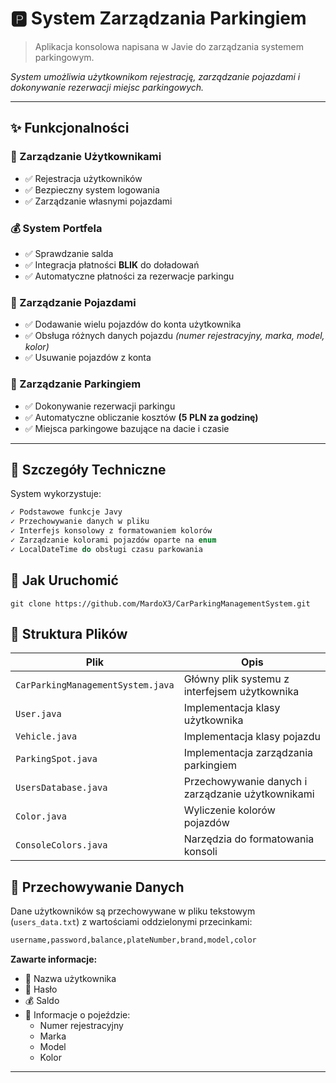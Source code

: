 # 🅿️ System Zarządzania Parkingiem

> Aplikacja konsolowa napisana w Javie do zarządzania systemem parkingowym. 

*System umożliwia użytkownikom rejestrację, zarządzanie pojazdami i dokonywanie rezerwacji miejsc parkingowych.*

---

## ✨ Funkcjonalności

### **👤 Zarządzanie Użytkownikami**
  - ✅ Rejestracja użytkowników
  - ✅ Bezpieczny system logowania
  - ✅ Zarządzanie własnymi pojazdami
  
### **💰 System Portfela**
  - ✅ Sprawdzanie salda
  - ✅ Integracja płatności **BLIK** do doładowań
  - ✅ Automatyczne płatności za rezerwacje parkingu

### **🚗 Zarządzanie Pojazdami**
  - ✅ Dodawanie wielu pojazdów do konta użytkownika
  - ✅ Obsługa różnych danych pojazdu *(numer rejestracyjny, marka, model, kolor)*
  - ✅ Usuwanie pojazdów z konta

### **🎫 Zarządzanie Parkingiem**
  - ✅ Dokonywanie rezerwacji parkingu
  - ✅ Automatyczne obliczanie kosztów **(5 PLN za godzinę)**
  - ✅ Miejsca parkingowe bazujące na dacie i czasie

---

## 🔧 Szczegóły Techniczne

System wykorzystuje:
```java
✓ Podstawowe funkcje Javy
✓ Przechowywanie danych w pliku
✓ Interfejs konsolowy z formatowaniem kolorów
✓ Zarządzanie kolorami pojazdów oparte na enum
✓ LocalDateTime do obsługi czasu parkowania
```

## 🚀 Jak Uruchomić

 `git clone https://github.com/MardoX3/CarParkingManagementSystem.git`

## 📁 Struktura Plików

| Plik | Opis |
|------|------|
| `CarParkingManagementSystem.java` | Główny plik systemu z interfejsem użytkownika |
| `User.java` | Implementacja klasy użytkownika |
| `Vehicle.java` | Implementacja klasy pojazdu |
| `ParkingSpot.java` | Implementacja zarządzania parkingiem |
| `UsersDatabase.java` | Przechowywanie danych i zarządzanie użytkownikami |
| `Color.java` | Wyliczenie kolorów pojazdów |
| `ConsoleColors.java` | Narzędzia do formatowania konsoli |

## 💾 Przechowywanie Danych

Dane użytkowników są przechowywane w pliku tekstowym (`users_data.txt`) z wartościami oddzielonymi przecinkami:

```txt
username,password,balance,plateNumber,brand,model,color
```

**Zawarte informacje:**
- 👤 Nazwa użytkownika
- 🔑 Hasło
- 💰 Saldo
- 🚗 Informacje o pojeździe:
  - Numer rejestracyjny
  - Marka
  - Model
  - Kolor
---
